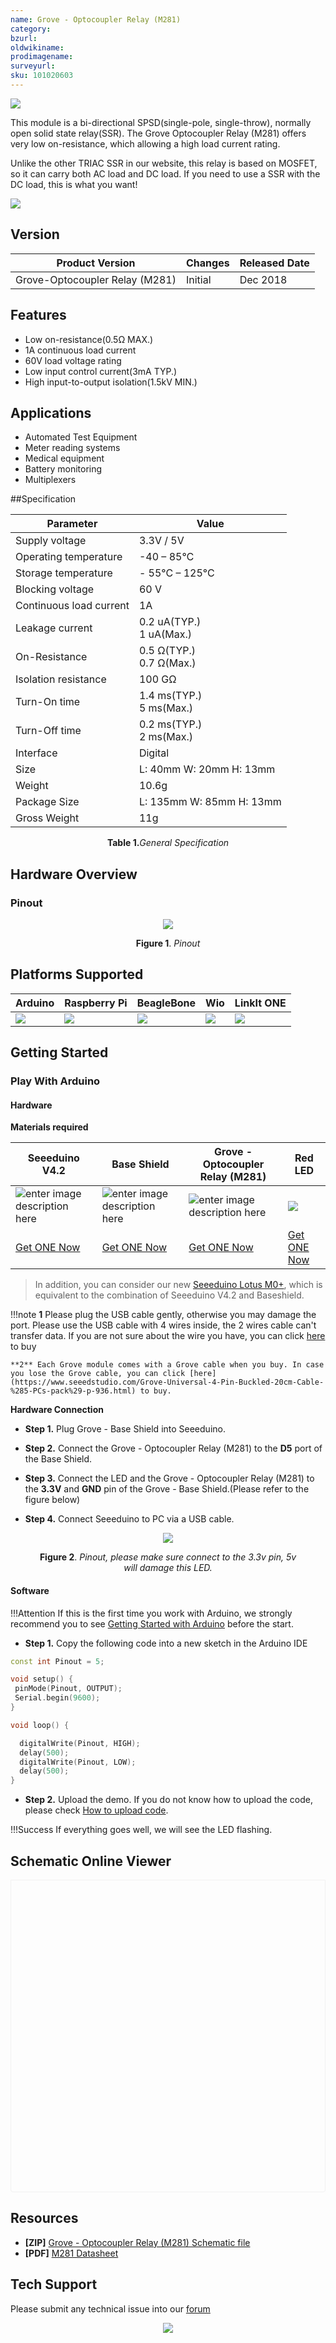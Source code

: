 ```yaml
---
name: Grove - Optocoupler Relay (M281)
category: 
bzurl: 
oldwikiname: 
prodimagename: 
surveyurl: 
sku: 101020603
---
```



![](https://files.seeedstudio.com/wiki/Grove-Optocoupler-Relay-M281/img/preview.png)


This module is a bi-directional SPSD(single-pole, single-throw), normally open solid state relay(SSR). The Grove Optocoupler Relay (M281) offers very low on-resistance, which allowing a high load current rating.

Unlike the other TRIAC SSR in our website, this relay is based on MOSFET, so it can carry both AC load and DC load. If you need to use a SSR with the DC load, this is what you want!



<p style=":center"><a href="https://www.seeedstudio.com/Grove-Optocoupler-Relay-M281-p-2923.html" target="_blank"><img src="https://files.seeedstudio.com/wiki/Seeed-WiKi/docs/images/300px-Get_One_Now_Banner-ragular.png)" /></a></p>


## Version

| Product Version  | Changes                                                                                               | Released Date |
|------------------|-------------------------------------------------------------------------------------------------------|---------------|
| Grove-Optocoupler Relay (M281) | Initial                                                                                               | Dec 2018      |

## Features

- Low on-resistance(0.5Ω MAX.)
- 1A continuous load current
- 60V load voltage rating
- Low input control current(3mA TYP.)
- High input-to-output isolation(1.5kV MIN.)


## Applications

- Automated Test Equipment
- Meter reading systems
- Medical equipment
- Battery monitoring
- Multiplexers


##Specification

|Parameter|Value|
|---|---|
|Supply voltage|3.3V / 5V|
|Operating temperature| -40 – 85℃|
|Storage temperature|- 55°C – 125°C|
|Blocking voltage|60 V|
|Continuous load current|1A|
|Leakage current|0.2 uA(TYP.)<br>1 uA(Max.)|
|On-Resistance|0.5 Ω(TYP.)<br>0.7 Ω(Max.)|
|Isolation resistance|100 GΩ|
|Turn-On time|1.4 ms(TYP.)<br>5 ms(Max.)|
|Turn-Off time|0.2 ms(TYP.)<br>2 ms(Max.)|
|Interface|Digital|
|Size|L: 40mm W: 20mm H: 13mm| 
|Weight|10.6g|
|Package Size|L: 135mm W: 85mm H: 13mm|
|Gross Weight|11g|

<div align="center"><b>Table 1.</b><i>General Specification</i></div>



## Hardware Overview

### Pinout


<div align="center">
<figure>
  <p style=":center"><a href="https://github.com/SeeedDocument/Grove-Optocoupler-Relay-M281/raw/master/img/pinout.jpg" target="_blank"><img src="https://github.com/SeeedDocument/Grove-Optocoupler-Relay-M281/raw/master/img/pinout.jpg" /></a></p>
  <figcaption><b>Figure 1</b>. <i>Pinout</i></figcaption>
</figure>
</div>


## Platforms Supported

| Arduino                                                                                             | Raspberry Pi                                                                                             | BeagleBone                                                                                      | Wio                                                                                               | LinkIt ONE                                                                                         |
|-----------------------------------------------------------------------------------------------------|----------------------------------------------------------------------------------------------------------|-------------------------------------------------------------------------------------------------|---------------------------------------------------------------------------------------------------|----------------------------------------------------------------------------------------------------|
| ![](https://raw.githubusercontent.com/SeeedDocument/wiki_english/master/docs/images/arduino_logo.jpg) | ![](https://raw.githubusercontent.com/SeeedDocument/wiki_english/master/docs/images/raspberry_pi_logo.jpg) | ![](https://raw.githubusercontent.com/SeeedDocument/wiki_english/master/docs/images/bbg_logo.jpg) | ![](https://raw.githubusercontent.com/SeeedDocument/wiki_english/master/docs/images/wio_logo_n.jpg) | ![](https://raw.githubusercontent.com/SeeedDocument/wiki_english/master/docs/images/linkit_logo.jpg) |




## Getting Started


### Play With Arduino


#### Hardware

**Materials required**

| Seeeduino V4.2 | Base Shield | Grove - Optocoupler Relay (M281)|Red LED|
|--------------|-------------|-----------------|-----|
|![enter image description here](https://files.seeedstudio.com/wiki/wiki_english/docs/images/seeeduino_v4.2.jpg)|![enter image description here](https://files.seeedstudio.com/wiki/wiki_english/docs/images/base_shield.jpg)|![enter image description here](https://files.seeedstudio.com/wiki/Grove-Optocoupler-Relay-M281/img/thumbnail.jpg)|![](https://files.seeedstudio.com/wiki/Grove-Optocoupler-Relay-M281/img/led.jpg)|
|[Get ONE Now](http://www.seeedstudio.com/Seeeduino-V4.2-p-2517.html)|[Get ONE Now](https://www.seeedstudio.com/Base-Shield-V2-p-1378.html)|[Get ONE Now](https://www.seeedstudio.com/Grove-Optocoupler-Relay-M281-p-2923.html)|[Get ONE Now](https://www.seeedstudio.com/3mm-LED-Red-25-PCs-p-1588.html)|


>In addition, you can consider our new [Seeeduino Lotus M0+](https://www.seeedstudio.com/Seeeduino-Lotus-Cortex-M0-p-2896.html), which is equivalent to the combination of Seeeduino V4.2 and Baseshield.


!!!note
    **1** Please plug the USB cable gently, otherwise you may damage the port. Please use the USB cable with 4 wires inside, the 2 wires cable can't transfer data. If you are not sure about the wire you have, you can click [here](https://www.seeedstudio.com/Micro-USB-Cable-48cm-p-1475.html) to buy 
    
    **2** Each Grove module comes with a Grove cable when you buy. In case you lose the Grove cable, you can click [here](https://www.seeedstudio.com/Grove-Universal-4-Pin-Buckled-20cm-Cable-%285-PCs-pack%29-p-936.html) to buy.



**Hardware Connection**

- **Step 1.** Plug Grove - Base Shield into Seeeduino.

- **Step 2.** Connect the Grove - Optocoupler Relay (M281) to the **D5** port of the Base Shield.

- **Step 3.** Connect the LED and the Grove - Optocoupler Relay (M281) to the **3.3V** and **GND** pin of the Grove - Base Shield.(Please refer to the figure below)

- **Step 4.** Connect Seeeduino to PC via a USB cable.


<div align="center">
<figure>
  <p style=":center"><a href="https://github.com/SeeedDocument/Grove-Optocoupler-Relay-M281/raw/master/img/connect2.png" target="_blank"><img src="https://github.com/SeeedDocument/Grove-Optocoupler-Relay-M281/raw/master/img/connect2.png" /></a></p>
  <figcaption><b>Figure 2</b>. <i>Pinout, please make sure connect to the 3.3v pin, 5v will damage this LED.</i></figcaption>
</figure>
</div>



#### Software

!!!Attention
        If this is the first time you work with Arduino, we strongly recommend you to see [Getting Started with Arduino](http://wiki.seeedstudio.com/Getting_Started_with_Arduino/) before the start.


- **Step 1.** Copy the following code into a new sketch in the Arduino IDE


```C++
const int Pinout = 5;      

void setup() {
 pinMode(Pinout, OUTPUT);
 Serial.begin(9600);
}

void loop() {

  digitalWrite(Pinout, HIGH); 
  delay(500);
  digitalWrite(Pinout, LOW); 
  delay(500);
}
```

- **Step 2.** Upload the demo. If you do not know how to upload the code, please check [How to upload code](http://wiki.seeedstudio.com/Upload_Code/).


!!!Success
		If everything goes well, we will see the LED flashing. 


## Schematic Online Viewer


<div class="altium-ecad-viewer" data-project-src="https://github.com/SeeedDocument/Grove-Optocoupler-Relay-M281/raw/master/res/Grove-Optocoupler%20Relay%20(M281).zip" style="border-radius: 0px 0px 4px 4px; height: 500px; border-style: solid; border-width: 1px; border-color: rgb(241, 241, 241); overflow: hidden; max-width: 1280px; max-height: 700px; box-sizing: border-box;" />
</div>



## Resources

- **[ZIP]** [Grove - Optocoupler Relay (M281) Schematic file](https://github.com/SeeedDocument/Grove-Optocoupler-Relay-M281/raw/master/res/Grove-Optocoupler%20Relay%20(M281).zip)
- **[PDF]** [M281 Datasheet](https://files.seeedstudio.com/wiki/Grove-Optocoupler-Relay-M281/res/M281_Datasheet.pdf)




## Tech Support
Please submit any technical issue into our [forum](http://forum.seeedstudio.com/)<br /><p style="text-align:center"><a href="https://www.seeedstudio.com/act-4.html?utm_source=wiki&utm_medium=wikibanner&utm_campaign=newproducts" target="_blank"><img src="https://github.com/SeeedDocument/Wiki_Banner/raw/master/new_product.jpg" /></a></p>
